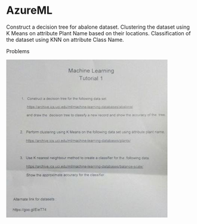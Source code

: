 # AzureML
Construct a decision tree for abalone dataset. Clustering the dataset using K Means on attribute Plant Name based on their locations. Classification of the dataset using KNN on attribute Class Name.

Problems

![Problems](https://github.com/prakhardhama/AzureML/blob/master/0980c666-cea0-425d-acd0-716bccbb7967.jpg)

